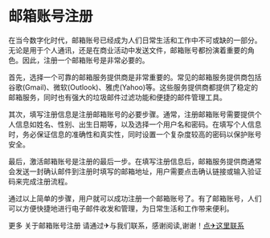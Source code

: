 # 邮箱账号注册

在当今数字化时代，邮箱账号已经成为人们日常生活和工作中不可或缺的一部分。无论是用于个人通讯，还是在商业活动中发送文件，邮箱账号都扮演着重要的角色。因此，注册一个邮箱账号是非常必要的。

首先，选择一个可靠的邮箱服务提供商是非常重要的。常见的邮箱服务提供商包括谷歌(Gmail)、微软(Outlook)、雅虎(Yahoo)等。这些服务提供商都提供了稳定的邮箱服务，同时也有强大的垃圾邮件过滤功能和便捷的邮件管理工具。

其次，填写注册信息是注册邮箱账号的必要步骤。通常，注册邮箱账号需要提供个人信息如姓名、性别、出生日期等，以及选择一个用户名和密码。在填写个人信息时，务必保证信息的准确性和真实性，同时设置一个复杂度较高的密码以保护账号安全。

最后，激活邮箱账号是注册的最后一步。在填写注册信息后，邮箱服务提供商通常会发送一封确认邮件到注册时填写的邮箱地址，用户需要点击确认链接或输入验证码来完成注册流程。

通过以上简单的步骤，用户就可以成功注册一个邮箱账号了。有了邮箱账号，人们可以方便快捷地进行电子邮件收发和管理，为日常生活和工作带来便利。

更多 关于邮箱账号注册 请通过✈与我们联系，感谢阅读,谢谢！[点✈这里联系](https://acc.k02.cc)